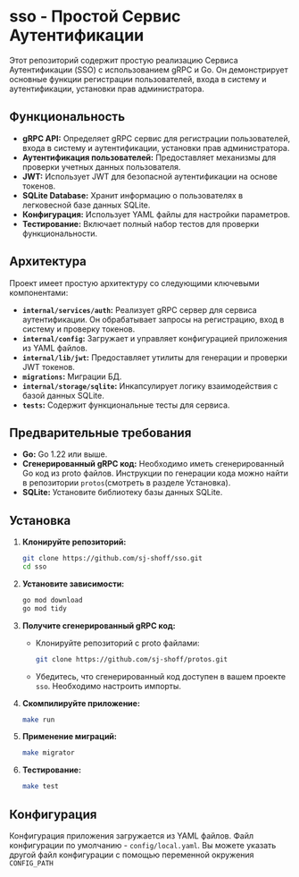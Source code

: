 # sso - Простой Сервис Аутентификации

Этот репозиторий содержит простую реализацию Сервиса Аутентификации (SSO) с использованием gRPC и Go. Он демонстрирует основные функции регистрации пользователей, входа в систему и аутентификации, установки прав администратора.

## Функциональность

*   **gRPC API:** Определяет gRPC сервис для регистрации пользователей, входа в систему и аутентификации, установки прав администратора.
*   **Аутентификация пользователей:** Предоставляет механизмы для проверки учетных данных пользователя.
*   **JWT:** Использует JWT для безопасной аутентификации на основе токенов.
*   **SQLite Database:** Хранит информацию о пользователях в легковесной базе данных SQLite.
*   **Конфигурация:** Использует YAML файлы для настройки параметров.
*   **Тестирование:** Включает полный набор тестов для проверки функциональности.

## Архитектура

Проект имеет простую архитектуру со следующими ключевыми компонентами:

*   **`internal/services/auth`:** Реализует gRPC сервер для сервиса аутентификации. Он обрабатывает запросы на регистрацию, вход в систему и проверку токенов.
*   **`internal/config`:** Загружает и управляет конфигурацией приложения из YAML файлов.
*   **`internal/lib/jwt`:** Предоставляет утилиты для генерации и проверки JWT токенов.
*   **`migrations`:** Миграции БД.
*   **`internal/storage/sqlite`:** Инкапсулирует логику взаимодействия с базой данных SQLite.
*   **`tests`:** Содержит функциональные тесты для сервиса.

## Предварительные требования

*   **Go:** Go 1.22 или выше.
*   **Сгенерированный gRPC код:**  Необходимо иметь сгенерированный Go код из proto файлов.  Инструкции по генерации кода можно найти в репозитории `protos`(смотреть в разделе Установка).
*   **SQLite:** Установите библиотеку базы данных SQLite.

## Установка

1.  **Клонируйте репозиторий:**

    ```bash
    git clone https://github.com/sj-shoff/sso.git
    cd sso
    ```

2.  **Установите зависимости:**

    ```bash
    go mod download
    go mod tidy
    ```

3.  **Получите сгенерированный gRPC код:**

    *   Клонируйте репозиторий с proto файлами:
        ```bash
        git clone https://github.com/sj-shoff/protos.git
        ```
    *   Убедитесь, что сгенерированный код доступен в вашем проекте `sso`. Необходимо настроить импорты.

4.  **Скомпилируйте приложение:**

    ```bash
    make run
    ```

4.  **Применение миграций:**

    ```bash
    make migrator
    ```

6.  **Тестирование:**

    ```bash
    make test
    ```

## Конфигурация

Конфигурация приложения загружается из YAML файлов. Файл конфигурации по умолчанию - `config/local.yaml`. Вы можете указать другой файл конфигурации с помощью переменной окружения `CONFIG_PATH`